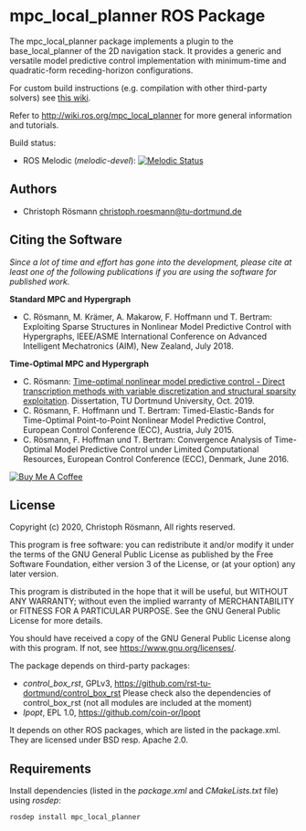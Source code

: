 mpc_local_planner ROS Package
=============================

The mpc_local_planner package implements a plugin to the base_local_planner of the 2D navigation stack.
It provides a generic and versatile model predictive control implementation with minimum-time and quadratic-form receding-horizon configurations.

For custom build instructions (e.g. compilation with other third-party solvers) see [this wiki](https://github.com/rst-tu-dortmund/mpc_local_planner/wiki).

Refer to http://wiki.ros.org/mpc_local_planner for more general information and tutorials.

Build status:
- ROS Melodic (*melodic-devel*): [![Melodic Status](http://build.ros.org/buildStatus/icon?job=Mdev__mpc_local_planner__ubuntu_bionic_amd64)](http://build.ros.org/job/Mdev__mpc_local_planner__ubuntu_bionic_amd64/)

## Authors

* Christoph Rösmann <christoph.roesmann@tu-dortmund.de>

## Citing the Software

*Since a lot of time and effort has gone into the development, please cite at least one of the following publications if you are using the software for published work.*

**Standard MPC and Hypergraph**

- C. Rösmann, M. Krämer, A. Makarow, F. Hoffmann und T. Bertram: Exploiting Sparse Structures in Nonlinear Model Predictive Control with Hypergraphs, IEEE/ASME International Conference on Advanced Intelligent Mechatronics (AIM), New Zealand, July 2018.

**Time-Optimal MPC and Hypergraph**

- C. Rösmann: [Time-optimal nonlinear model predictive control - Direct transcription methods with variable discretization and structural sparsity exploitation](http://dx.doi.org/10.17877/DE290R-20283). Dissertation, TU Dortmund University, Oct. 2019.
- C. Rösmann, F. Hoffmann und T. Bertram: Timed-Elastic-Bands for Time-Optimal Point-to-Point Nonlinear Model Predictive Control, European Control Conference (ECC), Austria, July 2015.
- C. Rösmann, F. Hoffman und T. Bertram: Convergence Analysis of Time-Optimal Model Predictive Control under Limited Computational Resources, European Control Conference (ECC), Denmark, June 2016.

<a href="https://www.buymeacoffee.com/croesmann" target="_blank"><img src="https://www.buymeacoffee.com/assets/img/guidelines/download-assets-sm-2.svg" alt="Buy Me A Coffee"></a>

## License

Copyright (c) 2020, Christoph Rösmann, All rights reserved.

This program is free software: you can redistribute it and/or modify
it under the terms of the GNU General Public License as published by
the Free Software Foundation, either version 3 of the License, or
(at your option) any later version.

This program is distributed in the hope that it will be useful,
but WITHOUT ANY WARRANTY; without even the implied warranty of
MERCHANTABILITY or FITNESS FOR A PARTICULAR PURPOSE.  See the
GNU General Public License for more details.

You should have received a copy of the GNU General Public License
along with this program.  If not, see <https://www.gnu.org/licenses/>.

The package depends on third-party packages:
- *control_box_rst*, GPLv3, https://github.com/rst-tu-dortmund/control_box_rst
  Please check also the dependencies of control_box_rst (not all modules
  are included at the moment)
- *Ipopt*, EPL 1.0, https://github.com/coin-or/Ipopt


It depends on other ROS packages, which are listed in the package.xml. They are licensed under BSD resp. Apache 2.0.


## Requirements

Install dependencies (listed in the *package.xml* and *CMakeLists.txt* file) using *rosdep*:

    rosdep install mpc_local_planner

